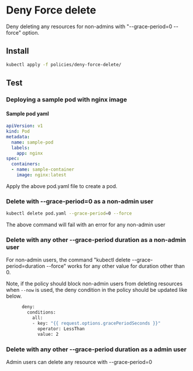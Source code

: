# Deny Force delete

Deny deleting any resources for non-admins with "--grace-period=0 --force" option.

## Install

```sh
kubectl apply -f policies/deny-force-delete/
```

## Test

### Deploying a sample pod with nginx image

#### Sample pod yaml
```yaml
apiVersion: v1
kind: Pod
metadata:
  name: sample-pod
  labels:
    app: nginx
spec:
  containers:
  - name: sample-container
    image: nginx:latest
```
Apply the above pod.yaml file to create a pod.

### Delete with --grace-period=0 as a non-admin user

```sh
kubectl delete pod.yaml --grace-period=0 --force
```
The above command will fail with an error for any non-admin user

### Delete with any other --grace-period duration as a non-admin user

For non-admin users, the command "kubectl delete <resource> --grace-period=duration --force" works for any other value for duration other than 0. 

Note, if the policy should block non-admin users from deleting resources when `--now` is used, the deny condition in the policy should be updated like below.

```sh
      deny:
        conditions:
          all:
          - key: "{{ request.options.gracePeriodSeconds }}"
            operator: LessThan
            value: 2
```

### Delete with any other --grace-period duration as a admin user

Admin users can delete any resource with --grace-period=0
